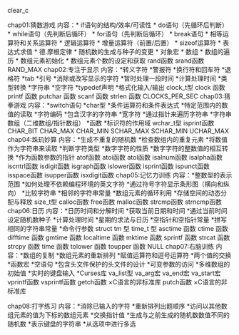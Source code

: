 clear_c

chap01:猜数游戏
	内容：* if语句的结构/效率/可读性
	      *	do语句（先循环后判断）
	      * while语句（先判断后循环）
	      * for语句（先判断后循环）
	      * break语句
	      * 相等运算符和关系运算符
	      * 逻辑运算符
	      * 增量运算符（前置/后置）
	      * sizeof运算符
	      * 表达式求值
              * 德.摩根定律
	      * 随机数的生成与种子的变更
	      * 对象宏
	      * 数组
	      * 数组的遍历
	      * 数组元素初始化
	      * 数组元素个数的设定和获取
              rand函数 srand函数 RAND_MAX
chap02:专注于显示
	内容：*转义字符
	      *警报符
	      *换行符和回车符
	      *退格符
	      *tab
	      *引号
	      *消除或改写显示的字符
              *暂时处理一段时间
	      *计算处理时间
	      *类型转换
	      *字符串
	      *空字符
	      *typedef声明
	      *格式化输入/输出
	      clock_t型
	      clock 函数
	      printf 函数
	      putchar 函数
	      scanf 函数
	      strlen 函数
	      CLOCKS_PER_SEC
chap03:猜拳游戏
	内容：*switch语句
	      *char型
	      *条件运算符和条件表达式
	      *特定范围内的数值的读取
	      *字符编码
	      *包含汉字的字符串
	      *宽字符
	      *通过指针来遍历字符串
	      *字符串数组（二维数组/指针数组）
	      *函数
	      *标识符的作用域
	      wchar_t型
	      isprint函数
	      CHAR_BIT
	      CHAR_MAX
	      CHAR_MIN
              SCHAR_MAX
              SCHAR_MIN
              UCHAR_MAX
chap04:珠玑妙算
	内容：*生成不重复的随机数
	      *检查数组内的重复元素
	      *将数值作为字符串来读取
	      *判断字符类型
	      *数字字符的性质
	      *数字字符的整数值的相互转换
	      *作为函数参数的指针
	      atof函数
	      atoi函数
	      atol函数
	      isalnum函数
	      isalpha函数
	      iscntrl函数
	      isdigit函数
	      isgraph函数
	      islower函数
	      isprint函数
	      ispunct函数
	      isspace函数
	      isupper函数
	      isxdigit函数
chap05:记忆力训练
	内容：*整数型的表示范围
		  *如何处理不依赖编程环境的英文字符
		  *通过符号字符显示条形图（横向和纵向）
		  *比较字符串
		  *相邻的字符串常量
		  *数组元素的循环利用
		  *存储空间的动态分配与释放
		  size_t型
		  calloc函数
		  free函数
		  malloc函数
		  strcmp函数
		  strncmp函数
chap06:日历
	内容：*日历时间和分解时间
		  *获取当前日期和时间
		  *通过当前时间设定随机数种子
		  *计算处理时间
		  *星期的求法与日历
		  *空指针和空指针常量
		  *拼写相同的字符串常量
		  *命令行参数
		  struct tm 型
		  time_t 型
		  asctime 函数
		  ctime 函数
		  difftime 函数
		  gmtime 函数
		  localtime 函数
		  mktime 函数
		  sprintf 函数
		  strcat 函数
		  strcpy 函数
		  time 函数
          tolower 函数
		  toupper 函数
		  NULL
chap07:右脑训练
	内容：*数组的复制
		  *数组元素的重新排列
		  *赋值运算符和逗号运算符
		  *两个值的交换
		  *函数宏
		  *空语句
		  *包含头文件保护的头文件的设计
		  *可变参数的访问
		  *多维数组的初始值
		  *实时的键盘输入
		  *Curses库
		  va_list型
		  va_arg宏
		  va_end宏
		  va_start宏
		  vprintf函数
		  vsprintf函数
          getch函数 ×C语言的非标准库
		  putch函数 ×C语言的非标准库 

chap08:打字练习
	内容：*消除已输入的字符
		  *重新排列出题顺序
		  *访问以其他数组元素的值为下标的数组元素
		  *交换指针值
		  *生成与之前生成的随机数数值不同的随机数
		  *表示键盘的字符串
		  *从选项中进行多选
